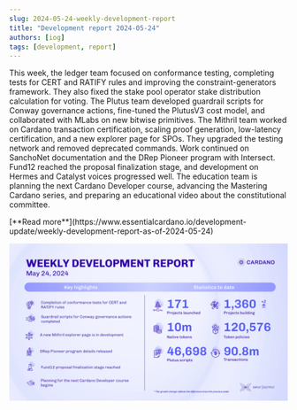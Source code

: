 ```yaml
---
slug: 2024-05-24-weekly-development-report
title: "Development report 2024-05-24"
authors: [iog]
tags: [development, report]
---
```


This week, the ledger team focused on conformance testing, completing tests for CERT and RATIFY rules and improving the constraint-generators framework. They also fixed the stake pool operator stake distribution calculation for voting. The Plutus team developed guardrail scripts for Conway governance actions, fine-tuned the PlutusV3 cost model, and collaborated with MLabs on new bitwise primitives. The Mithril team worked on Cardano transaction certification, scaling proof generation, low-latency certification, and a new explorer page for SPOs. They upgraded the testing network and removed deprecated commands. Work continued on SanchoNet documentation and the DRep Pioneer program with Intersect. Fund12 reached the proposal finalization stage, and development on Hermes and Catalyst voices progressed well. The education team is planning the next Cardano Developer course, advancing the Mastering Cardano series, and preparing an educational video about the constitutional committee.

<div style={{ textAlign: 'right' }}>
 [**Read more**](https://www.essentialcardano.io/development-update/weekly-development-report-as-of-2024-05-24) 
</div>

 ![weekly development report](./banner.webp)

